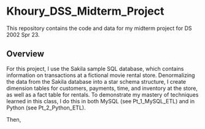 # Khoury_DSS_Midterm_Project
This repository contains the code and data for my midterm project for DS 2002 Spr 23.

## Overview
For this project, I use the Sakila sample SQL database, which contains information on transactions at a fictional movie rental store. Denormalizing the data from the Sakila database into a star schema structure, I create dimension tables for customers, payments, time, and inventory at the store, as well as a fact table for rentals. To demonstrate my mastery of techniques learned in this class, I do this in both MySQL (see Pt_1_MySQL_ETL) and in Python (see Pt_2_Python_ETL).

Then, 
